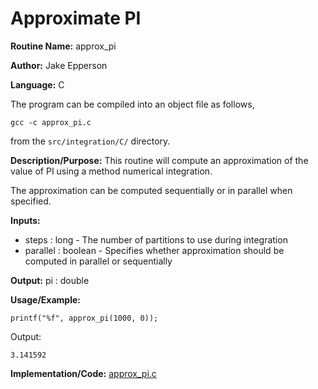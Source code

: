# Approximate PI

**Routine Name:** approx_pi

**Author:** Jake Epperson

**Language:** C

The program can be compiled into an object file as follows,

    gcc -c approx_pi.c

from the `src/integration/C/` directory.

**Description/Purpose:** This routine will compute an approximation of the value of PI using a method numerical integration.

The approximation can be computed sequentially or in parallel when specified.

**Inputs:**

- steps : long - The number of partitions to use during integration
- parallel : boolean - Specifies whether approximation should be computed in parallel or sequentially

**Output:** pi : double

**Usage/Example:**
 
    printf("%f", approx_pi(1000, 0));

Output:

    3.141592

**Implementation/Code:** [approx_pi.c](../../src/integration/C/approx_pi.c)
